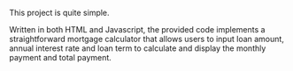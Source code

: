 This project is quite simple. 

Written in both HTML and Javascript, the provided code implements a straightforward mortgage calculator that allows users to input loan amount, annual interest rate and loan term to calculate and display the monthly payment and total payment.
